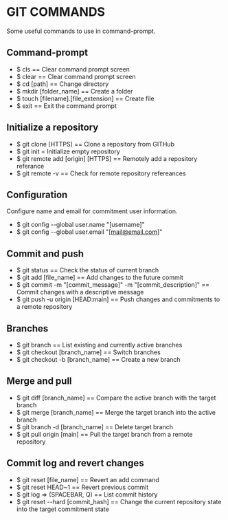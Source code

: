 # GIT COMMANDS

Some useful commands to use in command-prompt.


## Command-prompt

* $ cls == Clear command prompt screen
* $ clear == Clear command prompt screen
* $ cd [path] == Change directory
* $ mkdir [folder_name] == Create a folder
* $ touch [filename].[file_extension] == Create file
* $ exit == Exit the command prompt


## Initialize a repository

* $ git clone [HTTPS] == Clone a repository from GITHub
* $ git init = Initialize empty repository
* $ git remote add [origin] [HTTPS] == Remotely add a repository referance
* $ git remote -v == Check for remote repository refereances


## Configuration

Configure name and email for commitment user information.

* $ git config --global user.name "[username]"
* $ git config --global user.email "[mail@email.com]"



## Commit and push

* $ git status == Check the status of current branch
* $ git add [file_name] == Add changes to the future commit
* $ git commit -m "[commit_message]" -m "[commit_description]" == Commit changes with a descriptive message
* $ git push -u origin [HEAD:main] == Push changes and commitments to a remote repository


## Branches

* $ git branch == List existing and currently active branches
* $ git checkout [branch_name] == Switch branches
* $ git checkout -b [branch_name] == Create a new branch


## Merge and pull

* $ git diff [branch_name] == Compare the active branch with the target branch
* $ git merge [branch_name] == Merge the target branch into the active branch
* $ git branch -d [branch_name] == Delete target branch
* $ git pull origin [main] == Pull the target branch from a remote repository


## Commit log and revert changes

* $ git reset [file_name] == Revert an add command
* $ git reset HEAD~1 == Revert previous commit
* $ git log => (SPACEBAR, Q) == List commit history
* $ git reset --hard [commit_hash] == Change the current repository state into the target commitment state

